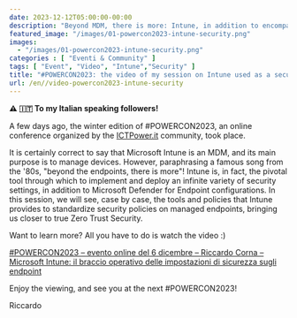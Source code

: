 ```yaml
---
date: 2023-12-12T05:00:00-00:00
description: "Beyond MDM, there is more: Intune, in addition to encompassing everything needed for device management, also serves as the operational arm of Microsoft's security tools. Let's see how it can help us secure devices and identities."
featured_image: "/images/01-powercon2023-intune-security.png"
images:
  - "/images/01-powercon2023-intune-security.png"
categories : [ "Eventi & Community" ]
tags: [ "Event", "Video", "Intune","Security" ]
title: "#POWERCON2023: the video of my session on Intune used as a security tool is now available"
url: /en//video-powercon2023-intune-security
---
```

**⚠️ 🇮🇹 To my Italian speaking followers!**

A few days ago, the winter edition of #POWERCON2023, an online conference organized by the [ICTPower.it](https://ictpower.it) community, took place.

It is certainly correct to say that Microsoft Intune is an MDM, and its main purpose is to manage devices. However, paraphrasing a famous song from the '80s, "beyond the endpoints, there is more"! Intune is, in fact, the pivotal tool through which to implement and deploy an infinite variety of security settings, in addition to Microsoft Defender for Endpoint configurations. In this session, we will see, case by case, the tools and policies that Intune provides to standardize security policies on managed endpoints, bringing us closer to true Zero Trust Security.

Want to learn more? All you have to do is watch the video :)

[#POWERCON2023 – evento online del 6 dicembre – Riccardo Corna – Microsoft Intune: il braccio operativo delle impostazioni di sicurezza sugli endpoint](https://www.ictpower.it/events/powercon2023-evento-online-del-6-dicembre-riccardo-corna-il-braccio-operativo-delle-impostazioni-di-sicurezza-sugli-endpoint-di-microsoft-intune.htm)

Enjoy the viewing, and see you at the next #POWERCON2023!

Riccardo